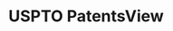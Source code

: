 ---
layout: default
bigquery: https://console.cloud.google.com/bigquery?p=patents-public-data&d=patentsview&page=dataset
citation: Attribution should be given to PatentsView for use, distribution, or derivative
  works.
code: https://github.com/CSSIP-AIR/PatentsView-Code-Snippets/
contributors: USPTO
cost: None
description: 'PatentsView includes US patent data including raw data (summaries, applications,
  pregrant applications), disambugations of inventors and assignees, and inventor
  gender estimates.  Also foreign priority data, # of figures and sheets, and government
  interest statements.'
documentation: https://patentsview.org/query/builder-faqs
last_edit: 04/08/2022, 10:47:14
location: https://patentsview.org/
maintained_by: USPTO
record_creation_timestamp: 12/2/2020 17:20:46
schema_fields:
- subgroup_id
- level_two
- disamb_inventor_id_20170808
- male_flag
- disamb_inventor_id_20180528
- disamb_inventor_id_20201229
- male
- county
- status
- variety
- state
- fname
- filename
- assignee_id
- field_id
- location_id
- disamb_assignee_id_20181127
- disamb_inventor_id_20200331
- subcategory_id
- latin_name
- action_date
- deceased
- group
- disamb_inventor_id_20200630
- dependent
- section_id
- state_fips
- county_fips
- citation_id
- _102_date
- subsection_id
- subgroup
- patent_id
- term_grant
- city
- disamb_assignee_id_20200331
- num_figures
- exemplary
- abstract
- term_disclaimer
- type
- term_extension
- level_one
- symbol_position
- rel_id
- section
- gi_statement
- attribution_status
- classification_level
- contract_award_number
- disamb_inventor_id_20200929
- disamb_assignee_id_20190312
- mainclass_id
- disamb_inventor_id_20171003
- disamb_inventor_id_20190312
- role
- doctype
- classification_status
- sector_title
- id
- main_group
- subclass_id
- disamb_inventor_id_20191231
- organization_id
- classification_value
- disamb_inventor_id_20190820
- rawinventor_id
- lapse_of_patent
- num_claims
- rawlocation_id
- number
- num
- disclaimer_date
- f371_date
- rawassignee_id
- level_three
- subclass
- disamb_assignee_id_20190820
- disamb_inventor_id_20191008
- uuid
- inventor_id
- latlong
- disamb_assignee_id_20200630
- rule_47
- f102_date
- longitude
- ipc_class
- disamb_inventor_id_20171226
- application_id
- sequence
- category
- disamb_assignee_id_20200929
- field_title
- organization
- designation
- date
- withdrawn
- text
- kind
- length
- country_transformed
- category_id
- applicant_type
- lawyer_id
- disamb_inventor_id_20170307
- ipc_version_indicator
- name
- publication_number
- group_id
- num_sheets
- disamb_assignee_id_20191008
- disamb_assignee_id_20191231
- reldocno
- country
- series_code
- relkind
- name_first
- disamb_inventor_id_20181127
- latitude
- name_last
- classification_data_source
- doc_type
- _371_date
- title
- lname
shortname: patentsview
tags:
- disambiguation
- United States
- gender
terms_of_use: Creative Commons Attribution 4.0 International License.
timeframe: 1963-1999
title: USPTO PatentsView
uuid: cf1780b1-e265-4e49-8d1d-83b9cfe0fd9a
---